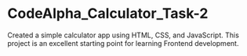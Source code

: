 # CodeAlpha_Calculator_Task-2
Created a simple calculator app using HTML, CSS, and JavaScript. This project is an excellent starting point for learning Frontend development.
